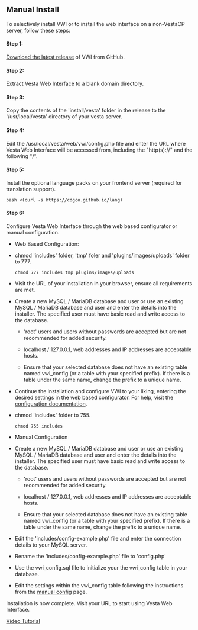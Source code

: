 ## Manual Install
To selectively install VWI or to install the web interface on a non-VestaCP server, follow these steps:

#### Step 1:
[Download the latest release](https://github.com/cdgco/VestaWebInterface/archive/v1.0.1.zip) of VWI from GitHub.

#### Step 2:
Extract Vesta Web Interface to a blank domain directory.

#### Step 3:
Copy the contents of the 'install/vesta' folder in the release to the '/usr/local/vesta' directory of your vesta server.

#### Step 4:
Edit the /usr/local/vesta/web/vwi/config.php file and enter the URL where Vesta Web Interface will be accessed from, including the "http(s)://" and the following "/".

#### Step 5:
Install the optional language packs on your frontend server (required for translation support).
```shell
bash <(curl -s https://cdgco.github.io/lang)
```

#### Step 6:
Configure Vesta Web Interface through the web based configurator or manual configuration.

* Web Based Configuration:
    
 - chmod 'includes' folder, 'tmp' foler and 'plugins/images/uploads' folder to 777.
    ```shell
    chmod 777 includes tmp plugins/images/uploads
    ```
  
 - Visit the URL of your installation in your browser, ensure all requirements are met.

 - Create a new MySQL / MariaDB database and user or use an existing MySQL / MariaDB database and user and enter the details into the installer. The specified user must have basic read and write access to the database.

   - 'root' users and users without passwords are accepted but are not recommended for added security. 

   - localhost / 127.0.0.1, web addresses and IP addresses are acceptable hosts. 

   - Ensure that your selected database does not have an existing table named vwi_config (or a table with your specified prefix). If there is a table under the same name, change the prefix to a unique name.

  - Continue the installation and configure VWI to your liking, entering the desired settings in the web based configurator. For help, visit the [configuration documentation](web-config).

  - chmod 'includes' folder to 755.
    ```shell
    chmod 755 includes
    ```
* Manual Configuration

 - Create a new MySQL / MariaDB database and user or use an existing MySQL / MariaDB database and user and enter the details into the installer. The specified user must have basic read and write access to the database.

   - 'root' users and users without passwords are accepted but are not recommended for added security. 

   - localhost / 127.0.0.1, web addresses and IP addresses are acceptable hosts. 

   - Ensure that your selected database does not have an existing table named vwi_config (or a table with your specified prefix). If there is a table under the same name, change the prefix to a unique name.

 - Edit the 'includes/config-example.php' file and enter the connection details to your MySQL server.
 
 - Rename the 'includes/config-example.php' file to 'config.php'
 
 - Use the vwi_config.sql file to initialize your the vwi_config table in your database.
 
 - Edit the settings within the vwi_config table following the instructions from the [manual config](manual-config) page.


Installation is now complete. Visit your URL to start using Vesta Web Interface.


[Video Tutorial](https://www.youtube.com/watch?v=dV4endnYTuY&list=PL4JkcC_rCsyf9ha5OBrWqDS4xWC3hZgfz)